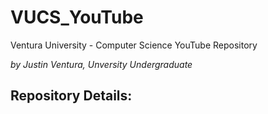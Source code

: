 # VUCS_YouTube

Ventura University - Computer Science YouTube Repository

*by Justin Ventura, Unversity Undergraduate*

## Repository Details:
